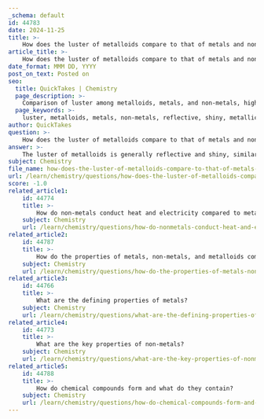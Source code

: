```yaml
---
_schema: default
id: 44783
date: 2024-11-25
title: >-
    How does the luster of metalloids compare to that of metals and non-metals?
article_title: >-
    How does the luster of metalloids compare to that of metals and non-metals?
date_format: MMM DD, YYYY
post_on_text: Posted on
seo:
  title: QuickTakes | Chemistry
  page_description: >-
    Comparison of luster among metalloids, metals, and non-metals, highlighting that metalloids have a shiny, metallic luster similar to metals, while non-metals are generally dull and non-reflective.
  page_keywords: >-
    luster, metalloids, metals, non-metals, reflective, shiny, metallic luster, dull, physical properties, classification of elements
author: QuickTakes
question: >-
    How does the luster of metalloids compare to that of metals and non-metals?
answer: >-
    The luster of metalloids is generally reflective and shiny, similar to that of metals. This characteristic allows metalloids to exhibit a metallic luster, although they can also appear dull depending on the specific element. For instance, some forms of selenium can have a remarkable sheen, while others may not be as reflective.\n\nIn contrast, metals are typically shiny and have a strong metallic luster, making them easily distinguishable from non-metals, which are generally dull and lack any metallic shine. Non-metals do not exhibit luster and can come in various colors, often appearing non-reflective.\n\nTo summarize:\n- **Metals**: Shiny with a strong metallic luster.\n- **Metalloids**: Usually shiny with a metallic luster, but can also be dull.\n- **Non-metals**: Generally non-lustrous and dull.\n\nThis distinction in luster is one of the key physical properties used to classify elements into metals, non-metals, and metalloids.
subject: Chemistry
file_name: how-does-the-luster-of-metalloids-compare-to-that-of-metals-and-nonmetals.md
url: /learn/chemistry/questions/how-does-the-luster-of-metalloids-compare-to-that-of-metals-and-nonmetals
score: -1.0
related_article1:
    id: 44774
    title: >-
        How do non-metals conduct heat and electricity compared to metals?
    subject: Chemistry
    url: /learn/chemistry/questions/how-do-nonmetals-conduct-heat-and-electricity-compared-to-metals
related_article2:
    id: 44787
    title: >-
        How do the properties of metals, non-metals, and metalloids compare in terms of heat resistance, conductivity, hardness, luster, density, physical forms, and ionization?
    subject: Chemistry
    url: /learn/chemistry/questions/how-do-the-properties-of-metals-nonmetals-and-metalloids-compare-in-terms-of-heat-resistance-conductivity-hardness-luster-density-physical-forms-and-ionization
related_article3:
    id: 44766
    title: >-
        What are the defining properties of metals?
    subject: Chemistry
    url: /learn/chemistry/questions/what-are-the-defining-properties-of-metals
related_article4:
    id: 44773
    title: >-
        What are the key properties of non-metals?
    subject: Chemistry
    url: /learn/chemistry/questions/what-are-the-key-properties-of-nonmetals
related_article5:
    id: 44788
    title: >-
        How do chemical compounds form and what do they contain?
    subject: Chemistry
    url: /learn/chemistry/questions/how-do-chemical-compounds-form-and-what-do-they-contain
---
```


&nbsp;